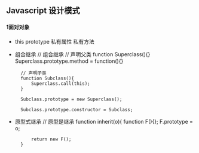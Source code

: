 ## Javascript 设计模式


#### 1面对对象
* this prototype 私有属性  私有方法
* 组合继承
		// 组合继承
	    // 声明父类
		function Superclass(){}
		Superclass.prototype.method = function(){}
		
		// 声明子类
		function Subclass(){
			Superclass.call(this);
		}
		
		Subclass.prototype = new Superclass();
		
		Subclass.prototype.constructor = Subclass;
		

* 原型式继承
		// 原型是继承
		function inherit(o){
			function F(){};
			F.prototype = o;
			
			return new F();
		}
	
